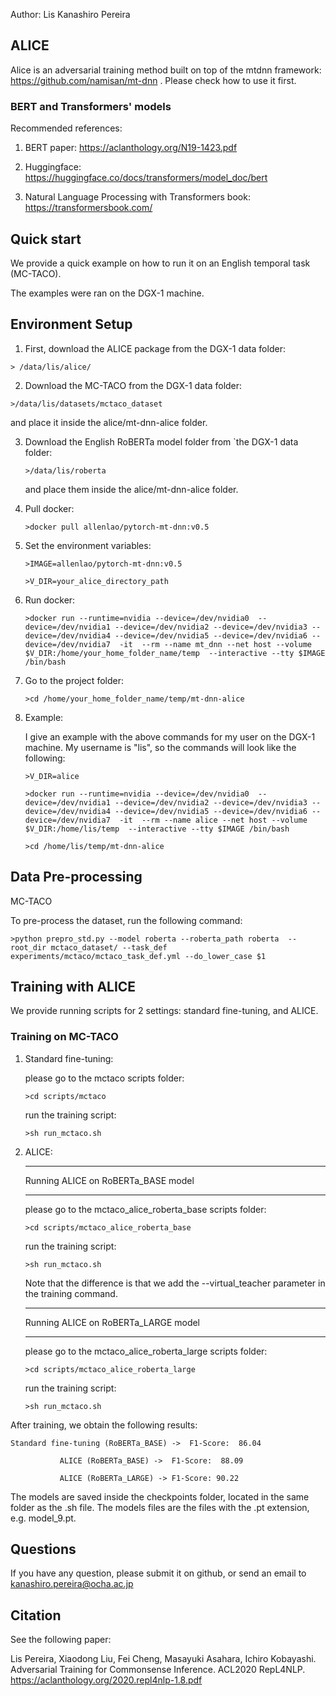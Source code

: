 
Author: Lis Kanashiro Pereira

## ALICE

Alice is an adversarial training method built on top of the mtdnn framework: https://github.com/namisan/mt-dnn . Please check how to use it first. 

### BERT and Transformers' models

Recommended references:

1) BERT paper: https://aclanthology.org/N19-1423.pdf

2) Huggingface: https://huggingface.co/docs/transformers/model_doc/bert

3) Natural Language Processing with Transformers book: https://transformersbook.com/

## Quick start

We provide a quick example on how to run it on an English temporal task (MC-TACO).

The examples were ran on the DGX-1 machine. 

## Environment Setup

1) First, download the ALICE package from the DGX-1 data folder:

```> /data/lis/alice/```

2) Download the MC-TACO from the DGX-1 data folder: 

```>/data/lis/datasets/mctaco_dataset```
    
   and place it inside the alice/mt-dnn-alice folder.

3) Download the English RoBERTa model folder from `the DGX-1 data folder: 

    ```>/data/lis/roberta``` 
    
    and place them inside the alice/mt-dnn-alice folder.

4) Pull docker: 

    ```>docker pull allenlao/pytorch-mt-dnn:v0.5```

5) Set the environment variables:

    ```>IMAGE=allenlao/pytorch-mt-dnn:v0.5```
    
    ```>V_DIR=your_alice_directory_path```

6) Run docker:

    ```>docker run --runtime=nvidia --device=/dev/nvidia0  --device=/dev/nvidia1 --device=/dev/nvidia2 --device=/dev/nvidia3 --device=/dev/nvidia4 --device=/dev/nvidia5 --device=/dev/nvidia6 --device=/dev/nvidia7  -it  --rm --name mt_dnn --net host --volume $V_DIR:/home/your_home_folder_name/temp  --interactive --tty $IMAGE /bin/bash```

7) Go to the project folder:
    
    ```>cd /home/your_home_folder_name/temp/mt-dnn-alice```
    
8) Example:

    I give an example with the above commands for my user on the DGX-1 machine. My username is "lis", so the commands will look like the following:
    
    ```>V_DIR=alice```
    
    ```>docker run --runtime=nvidia --device=/dev/nvidia0  --device=/dev/nvidia1 --device=/dev/nvidia2 --device=/dev/nvidia3 --device=/dev/nvidia4 --device=/dev/nvidia5 --device=/dev/nvidia6 --device=/dev/nvidia7  -it  --rm --name alice --net host --volume $V_DIR:/home/lis/temp  --interactive --tty $IMAGE /bin/bash```

    ```>cd /home/lis/temp/mt-dnn-alice```
    
## Data Pre-processing

MC-TACO

To pre-process the dataset, run the following command:

```>python prepro_std.py --model roberta --roberta_path roberta  --root_dir mctaco_dataset/ --task_def experiments/mctaco/mctaco_task_def.yml --do_lower_case $1```


## Training with ALICE

We provide running scripts for 2 settings: standard fine-tuning, and ALICE.

### Training on MC-TACO

1) Standard fine-tuning: 

    please go to the mctaco scripts folder: 
    
    ```>cd scripts/mctaco```
    
    run the training script:
    
    ```>sh run_mctaco.sh```
    
2) ALICE:
     
    --------------------------------------------

    Running ALICE on RoBERTa_BASE model

    --------------------------------------------

    please go to the mctaco_alice_roberta_base scripts folder: 
    
    ```>cd scripts/mctaco_alice_roberta_base```
    
    run the training script:
    
    ```>sh run_mctaco.sh```
   
    Note that the difference is that we add the --virtual_teacher parameter in the training command.

    --------------------------------------------

    Running ALICE on RoBERTa_LARGE model

    --------------------------------------------

    please go to the mctaco_alice_roberta_large scripts folder:

    ```>cd scripts/mctaco_alice_roberta_large```

    run the training script:

    ```>sh run_mctaco.sh```

After training, we obtain the following results: 

	Standard fine-tuning (RoBERTa_BASE) ->  F1-Score:  86.04

               ALICE (RoBERTa_BASE) ->  F1-Score:  88.09

               ALICE (RoBERTa_LARGE) -> F1-Score: 90.22
    
The models are saved inside the checkpoints folder, located in the same folder as the .sh file. The models files are the files with the .pt extension, e.g. model_9.pt.

## Questions

If you have any question, please submit it on github, or send an email to kanashiro.pereira@ocha.ac.jp

## Citation
See the following paper:

Lis Pereira, Xiaodong Liu, Fei Cheng, Masayuki Asahara, Ichiro Kobayashi. Adversarial Training for Commonsense Inference. ACL2020 RepL4NLP. https://aclanthology.org/2020.repl4nlp-1.8.pdf
